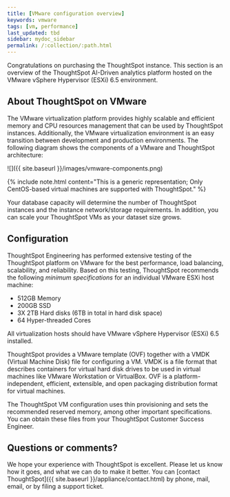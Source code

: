 ```yaml
---
title: [VMware configuration overview]
keywords: vmware
tags: [vm, performance]
last_updated: tbd
sidebar: mydoc_sidebar
permalink: /:collection/:path.html
---
```

Congratulations on purchasing the ThoughtSpot instance. This section is an
overview of the ThoughtSpot AI-Driven analytics platform hosted on the VMware
vSphere Hypervisor (ESXi) 6.5 environment.

## About ThoughtSpot on VMware

The VMware virtualization platform provides highly scalable and efficient memory
and CPU resources management that can be used by ThoughtSpot instances.
Additionally, the VMware virtualization environment is an easy transition
between development and production environments. The following diagram shows
the components of a VMware and ThoughtSpot architecture:

![]({{ site.baseurl }}/images/vmware-components.png)

{% include note.html content="This is a generic representation; Only CentOS-based
virtual machines are supported with ThoughtSpot." %}

Your database capacity will determine the number of ThoughtSpot instances and
the instance network/storage requirements. In addition, you can scale your
ThoughtSpot VMs as your dataset size grows.

## Configuration

ThoughtSpot Engineering has performed extensive testing of the ThoughtSpot
platform on VMware for the best performance, load balancing, scalability,
and reliability. Based on this testing, ThoughtSpot recommends the following
_minimum specifications_ for an individual VMware ESXi host machine:

* 512GB Memory
* 200GB SSD
* 3X 2TB Hard disks (6TB in total in hard disk space)
* 64 Hyper-threaded Cores

All virtualization hosts should have VMware vSphere Hypervisor (ESXi) 6.5 installed.

ThoughtSpot provides a VMware template (OVF) together with a VMDK (Virtual
Machine Disk) file for configuring a VM. VMDK is a file format that describes
containers for virtual hard disk drives to be used in virtual machines like
VMware Workstation or VirtualBox. OVF is a platform-independent, efficient,
extensible, and open packaging distribution format for virtual machines.

The ThoughtSpot VM configuration uses thin provisioning and sets the recommended
reserved memory, among other important specifications. You can obtain these
files from your ThoughtSpot Customer Success Engineer.

## Questions or comments?

We hope your experience with ThoughtSpot is excellent. Please let us know how it
goes, and what we can do to make it better. You can [contact ThoughtSpot]({{
site.baseurl }}/appliance/contact.html) by phone, mail, email, or by filing a
support ticket.
